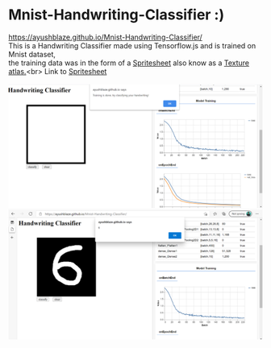 # Mnist-Handwriting-Classifier :)
https://ayushblaze.github.io/Mnist-Handwriting-Classifier/ <br>
This is a Handwriting Classifier made using Tensorflow.js and is trained on Mnist dataset,<br> the training data was in the form of a [Spritesheet](https://en.wikipedia.org/wiki/Texture_atlas#:~:text=In%20computer%20graphics%2C%20a%20texture,together%20to%20reduce%20overall%20dimensions.&text=A%20sub%2Dimage%20is%20drawn,it%20out%20of%20the%20atlas.) also know as a [Texture atlas.](https://en.wikipedia.org/wiki/Texture_atlas#:~:text=In%20computer%20graphics%2C%20a%20texture,together%20to%20reduce%20overall%20dimensions.&text=A%20sub%2Dimage%20is%20drawn,it%20out%20of%20the%20atlas.)<br>
Link to [Spritesheet](https://storage.googleapis.com/learnjs-data/model-builder/mnist_images.png)
<br>
<br>
![](Training.png)<br>
![](Classifying.png)
